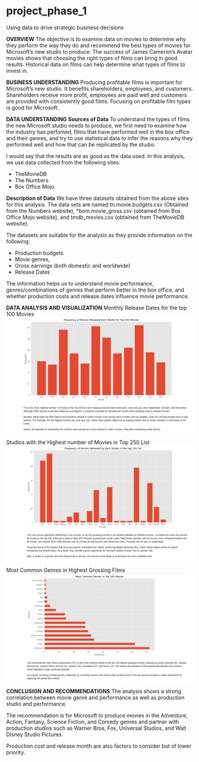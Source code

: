 # project_phase_1
Using data to drive strategic business decisions

**OVERVIEW**
The objective is to examine data on movies to determine why they perform the way they do and recommend the best types of movies for Microsoft’s new studio to produce. The success of James Cameron’s Avatar movies shows that choosing the right types of films can bring in good results. Historical data on films can help determine what types of films to invest in.


**BUSINESS UNDERSTANDING**
Producing profitable films is important for Microsoft’s new studio. It benefits shareholders, employees, and customers. Shareholders receive more profit, employees are paid well and customers are provided with consistently good films. Focusing on profitable film types is good for Microsoft.


**DATA UNDERSTANDING**
**Sources of Data**
To understand the types of films the new Microsoft studio needs to produce, we first need to examine how the industry has perfomed, films that have performed well in the box office and their genres, and try to use statistical data to infer the reasons why they performed well and how that can be replicated by the studio.

I would say that the results are as good as the data used. In this analysis, we use data collected from the following sites:

* TheMovieDB
* The Numbers
* Box Office Mojo

**Description of Data** 
We have three datasets obtained from the above sites for this analysis. The data sets are named tn.movie.budgets.csv (Obtained from the Numbers website), *bom.movie_gross.csv (obtained from Box Office Mojo website), and tmdb_movies.csv (obtained from TheMovieDB website).

The datasets are suitable for the analysis as they provide information on the following:

* Production budgets
* Movie genres,
* Gross earnings (both domestic and worldwide)
* Release Dates

The information helps us to understand movie performance, genres/combinations of genres that perform better in the box office, and whether production costs and release dates influence movie performance.


**DATA ANALYSIS AND VISUALIZATION**
Monthly Release Dates for the top 100 Movies
 ![Monthly Release Dates for the top 100 Movies](Images/Image_1.png)

Studios with the Highest number of Movies in Top 250 List
 ![Studios with the Highest number of Movies in Top 250 List](Images/image_2.png)

Most Common Genres in Highest Grossing Films
 ![Most Common Genres in Highest Grossing Films](Images/image_3.png)


**CONCLUSION AND RECOMMENDATIONS**
The analysis shows a strong correlation between movie genre and performance as well as production studio and performance. 

The recommendation is for Microsoft to produce movies in the Adventure, Action, Fantasy, Science Fiction, and Comedy genres and partner with production studios such as Warner Bros, Fox, Universal Studios, and Walt Disney Studio Pictures. 

Production cost and release month are also factors to consider but of lower priority.
